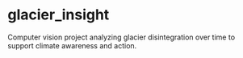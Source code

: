 # glacier_insight
Computer vision project analyzing glacier disintegration over time to support climate awareness and action.
